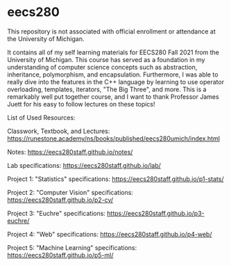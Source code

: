 # eecs280
This repository is not associated with official enrollment or attendance at the University of Michigan.

It contains all of my self learning materials for EECS280 Fall 2021 from the University of Michigan.
This course has served as a foundation in my understanding of computer science concepts such as abstraction, inheritance, polymorphism, and encapsulation. 
Furthermore, I was able to really dive into the features in the C++ language by learning to use operator overloading, templates, iterators, "The Big Three", and more. This is a remarkably well put together course, and I want to thank Professor James Juett for his easy to follow lectures on these topics!

List of Used Resources:

Classwork, Textbook, and Lectures: https://runestone.academy/ns/books/published/eecs280umich/index.html

Notes: https://eecs280staff.github.io/notes/

Lab specifications: https://eecs280staff.github.io/lab/

Project 1: "Statistics" specifications: https://eecs280staff.github.io/p1-stats/

Project 2: "Computer Vision" specifications: https://eecs280staff.github.io/p2-cv/

Project 3: "Euchre" specifications: https://eecs280staff.github.io/p3-euchre/

Project 4: "Web" specifications: https://eecs280staff.github.io/p4-web/

Project 5: "Machine Learning" specifications: https://eecs280staff.github.io/p5-ml/
